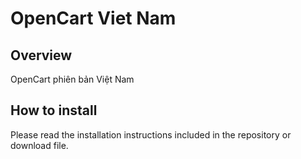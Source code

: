 # OpenCart Viet Nam

## Overview

OpenCart phiên bản Việt Nam

## How to install

Please read the installation instructions included in the repository or download file.


